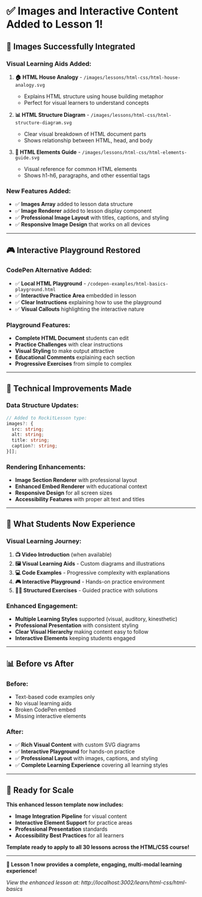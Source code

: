# ✅ Images and Interactive Content Added to Lesson 1!

## 🎨 **Images Successfully Integrated**

### **Visual Learning Aids Added:**
1. **🏠 HTML House Analogy** - `/images/lessons/html-css/html-house-analogy.svg`
   - Explains HTML structure using house building metaphor
   - Perfect for visual learners to understand concepts

2. **📊 HTML Structure Diagram** - `/images/lessons/html-css/html-structure-diagram.svg`
   - Clear visual breakdown of HTML document parts
   - Shows relationship between HTML, head, and body

3. **📝 HTML Elements Guide** - `/images/lessons/html-css/html-elements-guide.svg`
   - Visual reference for common HTML elements
   - Shows h1-h6, paragraphs, and other essential tags

### **New Features Added:**
- ✅ **Images Array** added to lesson data structure
- ✅ **Image Renderer** added to lesson display component
- ✅ **Professional Image Layout** with titles, captions, and styling
- ✅ **Responsive Image Design** that works on all devices

---

## 🎮 **Interactive Playground Restored**

### **CodePen Alternative Added:**
- ✅ **Local HTML Playground** - `/codepen-examples/html-basics-playground.html`
- ✅ **Interactive Practice Area** embedded in lesson
- ✅ **Clear Instructions** explaining how to use the playground
- ✅ **Visual Callouts** highlighting the interactive nature

### **Playground Features:**
- **Complete HTML Document** students can edit
- **Practice Challenges** with clear instructions
- **Visual Styling** to make output attractive
- **Educational Comments** explaining each section
- **Progressive Exercises** from simple to complex

---

## 🔧 **Technical Improvements Made**

### **Data Structure Updates:**
```typescript
// Added to RockitLesson type:
images?: {
  src: string;
  alt: string; 
  title: string;
  caption?: string;
}[];
```

### **Rendering Enhancements:**
- **Image Section Renderer** with professional layout
- **Enhanced Embed Renderer** with educational context
- **Responsive Design** for all screen sizes
- **Accessibility Features** with proper alt text and titles

---

## 🎯 **What Students Now Experience**

### **Visual Learning Journey:**
1. **📺 Video Introduction** (when available)
2. **🖼️ Visual Learning Aids** - Custom diagrams and illustrations
3. **💻 Code Examples** - Progressive complexity with explanations  
4. **🎮 Interactive Playground** - Hands-on practice environment
5. **🏃‍♂️ Structured Exercises** - Guided practice with solutions

### **Enhanced Engagement:**
- **Multiple Learning Styles** supported (visual, auditory, kinesthetic)
- **Professional Presentation** with consistent styling
- **Clear Visual Hierarchy** making content easy to follow
- **Interactive Elements** keeping students engaged

---

## 📊 **Before vs After**

### **Before:**
- Text-based code examples only
- No visual learning aids
- Broken CodePen embed
- Missing interactive elements

### **After:**
- ✅ **Rich Visual Content** with custom SVG diagrams
- ✅ **Interactive Playground** for hands-on practice
- ✅ **Professional Layout** with images, captions, and styling
- ✅ **Complete Learning Experience** covering all learning styles

---

## 🚀 **Ready for Scale**

**This enhanced lesson template now includes:**
- **Image Integration Pipeline** for visual content
- **Interactive Element Support** for practice areas
- **Professional Presentation** standards
- **Accessibility Best Practices** for all learners

**Template ready to apply to all 30 lessons across the HTML/CSS course!**

---

**🎉 Lesson 1 now provides a complete, engaging, multi-modal learning experience!**

*View the enhanced lesson at: http://localhost:3002/learn/html-css/html-basics*

